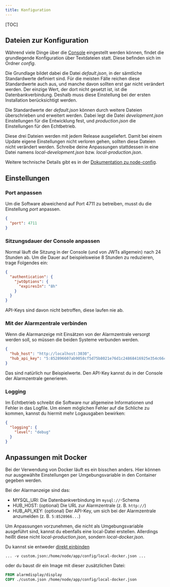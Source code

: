 ```yaml
---
title: Konfiguration
---
```

[TOC]

## Dateien zur Konfiguration

Während viele Dinge über die [Console](05_Console.md) eingestellt werden können, findet die grundlegende Konfiguration über Textdateien statt.
Diese befinden sich im Ordner _config_.

Die Grundlage bildet dabei die Datei _default.json_, in der sämtliche Standardwerte definiert sind.
Für die meisten Fälle reichen diese Standardwerte auch aus, und manche davon sollten erst gar nicht verändert werden.
Der einzige Wert, der dort nicht gesetzt ist, ist die Datenbankverbindung.
Deshalb muss diese Einstellung bei der ersten Installation berücksichtigt werden.

Die Standardwerte der _default.json_ können durch weitere Dateien überschrieben und erweitert werden.
Dabei legt die Datei _development.json_ Einstellungen für die Entwicklung fest, und _production.json_ die Einstellungen für den Echtbetrieb.

Diese drei Dateien werden mit jedem Release ausgeliefert.
Damit bei einem Update eigene Einstellungen nicht verloren gehen, sollten diese Dateien nicht verändert werden.
Schreibe deine Anpassungen stattdessen in eine Datei namens _local-development.json_ bzw. _local-production.json_.

Weitere technische Details gibt es in der [Dokumentation zu node-config](https://github.com/lorenwest/node-config/wiki/Configuration-Files).

## Einstellungen

### Port anpassen
Um die Software abweichend auf Port 4711 zu betreiben, musst du die Einstellung _port_ anpassen.
```json
{
  "port": 4711
}
```

### Sitzungsdauer der Console anpassen
Normal läuft die Sitzung in der Console (und von JWTs allgemein) nach 24 Stunden ab.
Um die Dauer auf beispielsweise 8 Stunden zu reduzieren, trage Folgendes ein:
```json
{
  "authentication": {
    "jwtOptions": {
      "expiresIn": "8h"
    }
  }
}
```

API-Keys sind davon nicht betroffen, diese laufen nie ab.

### Mit der Alarmzentrale verbinden
Wenn die Alarmanzeige mit Einsätzen von der Alarmzentrale versorgt werden soll, so müssen die beiden Systeme verbunden werden.

```json
{
  "hub_host": "http://localhost:3030",
  "hub_api_key": "5:852896607ab9058cf5d75b8021e76d1c24868416925e354c66cf25738d43d4e4"
}
```
Das sind natürlich nur Beispielwerte.
Den API-Key kannst du in der Console der Alarmzentrale generieren.

### Logging
Im Echtbetrieb schreibt die Software nur allgemeine Informationen und Fehler in das Logfile.
Um einem möglichen Fehler auf die Schliche zu kommen, kannst du hiermit mehr Logausgaben bewirken:
```json
{
  "logging": {
    "level": "debug"
  }
}
```

## Anpassungen mit Docker
Bei der Verwendung von Docker läuft es ein bisschen anders.
Hier können nur ausgewählte Einstellungen per Umgebungsvariable in den Container gegeben werden.

Bei der Alarmanzeige sind das:
* MYSQL_URI: Die Datenbankverbindung im `mysql://`-Schema
* HUB_HOST: (optional) Die URL zur Alarmzentrale (z. B. `http://`)
* HUB_API_KEY: (optional) Der API-Key, um sich bei der Alarmzentrale anzumelden (z. B. `5:8528966...`)

Um Anpassungen vorzunehmen, die nicht als Umgebungsvariable ausgeführt sind, kannst du ebenfalls eine local-Datei erstellen.
Allerdings heißt diese nicht _local-production.json_, sondern _local-docker.json_.

Du kannst sie entweder [direkt einbinden](https://docs.docker.com/engine/reference/commandline/run/#mount-volume--v---read-only)
```shell
... -v custom.json:/home/node/app/config/local-docker.json ...
```
oder du baust dir ein Image mit dieser zusätzlichen Datei:
```dockerfile
FROM alarmdisplay/display
COPY ./custom.json /home/node/app/config/local-docker.json
```
